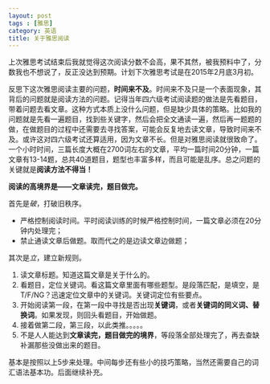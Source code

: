 ```yaml
---
layout: post
tags : [雅思]
category: 英语
title: 关于雅思阅读
---
```



上次雅思考试结束后我就觉得这次阅读分数不会高，果不其然，被我预料中了，分数我也不想说了，反正没达到预期。计划下次雅思考试是在2015年2月底3月初。

反思下这次雅思阅读主要的问题，**时间来不及**。时间来不及只是一个表面现象，其背后的问题就是阅读方法的问题。记得当年四六级考试阅读题的做法是先看题目，带着问题去看文章。这种方式本质上没什么问题，但是缺少具体的策略。比如我的问题就是先看一遍题目，找到些关键字，然后会把全文通读一遍，然后再一题题的做，在做题目的过程中还需要去寻找答案，可能会反复地去读文章，导致时间来不及。或许这对四六级考试还算适用，因为文章不长。但是对雅思阅读就很致命了。一个小时时间，三篇长度大概在2700词左右的文章，平均一篇时间20分钟，一篇文章有13-14题，总共40道题目，题型也丰富多样，而且可能是乱序。总之问题的关键就是**阅读方法不得当！**

**阅读的高境界是——文章读完，题目做完。**

首先是*破*，打破旧秩序。

* 严格控制阅读时间。平时阅读训练的时候严格控制时间，一篇文章必须在20分钟内处理完；
* 禁止通读文章后做题。取而代之的是边读文章边做题；

其次是*立*，建立新规则。

1. 读文章标题。知道这篇文章是关于什么的。
2. 看题目，定位关键词。看这篇文章里面有哪些题型。是段落匹配，是填空，是T/F/NG？迅速定位文章中的关键词。关键词定位有些要点。
3. 开始阅读第一段，在第一段中寻找是否出现**关键词**，或者**关键词的同义词、替换词**。如果发现，则回头看题目，开始做题。
4. 接着做第二段，第三段，以此类推。。。。。
5. 不是人人能达到**文章读完，题目做完的境界**，等段落全部处理完了，再去查缺补漏那些没做出来的题目。

基本是按照以上5步来处理。中间每步还有些小的技巧策略，当然还需要自己的词汇语法基本功。后面继续补充。